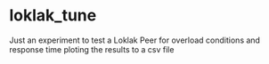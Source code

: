 # loklak_tune
Just an experiment to test a Loklak Peer for overload conditions and response time ploting the results to a csv file
